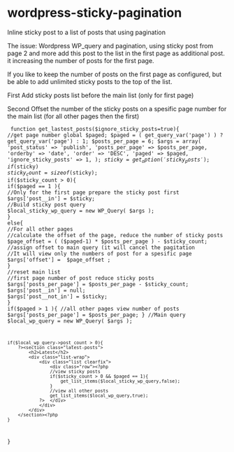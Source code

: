 # wordpress-sticky-pagination
Inline sticky post to a list of posts that using pagination

The issue:
Wordpress WP_query and pagination, using sticky post from page 2 and more add this post to the list in the first page as additional post. it increasing the number of posts for the first page.

If you like to keep the number of posts on the first page as configured, but be able to add unlimited sticky posts to the top of the list.

First
Add sticky posts list before the main list (only for first page)

Second 
Offset the number of the sticky posts on a spesific page number for the main list (for all other pages then the first)


<code><pre>
function get_lastest_posts($ignore_sticky_posts=true){
  //get page number
	global $paged;
	$paged = ( get_query_var('page') ) ? get_query_var('page') : 1;
	$posts_per_page = 6;
	$args = array(
		'post_status'         =>  'publish',
		'posts_per_page'      => $posts_per_page,
		'orderby'             => 'date',
		'order'               => 'DESC',
		'paged'               => $paged,
		'ignore_sticky_posts' => 1,
	);
	$sticky = get_option( 'sticky_posts' );
	if($sticky)
		$sticky_count = sizeof($sticky);
	if($sticky_count > 0){
		if($paged == 1 ){
		  //Only for the first page prepare the sticky post first
			$args['post__in'] = $sticky;
			//Build sticky post query
			$local_sticky_wp_query = new WP_Query( $args );
		}
		else{
		  //For all other pages
		  //calculate the offset of the page, reduce the number of sticky posts
	    $page_offset = ( ($paged-1) * $posts_per_page ) - $sticky_count;
      //assign offset to main query (it will cancel the pagitation 
      //It will view only the numbers of post for a spesific page
	    $args['offset'] =  $page_offset ;
		}
		//reset main list
		//first page number of post reduce sticky posts
		$args['posts_per_page'] = $posts_per_page - $sticky_count;
		$args['post__in'] = null;
		$args['post__not_in'] = $sticky;
	}
	if($paged > 1 ){
	  //all other pages view number of posts
		$args['posts_per_page'] = $posts_per_page;
	}
  //Main query
	$local_wp_query = new WP_Query( $args );

	if($local_wp_query->post_count > 0){
		?><section class="latest-posts">
			<h2>Latest</h2>
		 	<div class="list-wrap">
    			<div class="list clearfix">
    				<div class="row"><?php
        			//view sticky posts
        			if($sticky_count > 0 && $paged == 1){
        				get_list_items($local_sticky_wp_query,false);
        			}
        			//view all other posts
        			get_list_items($local_wp_query,true);
				?>	</div>
				</div>
			</div>
		</section><?php
	}
}
</pre></code>
